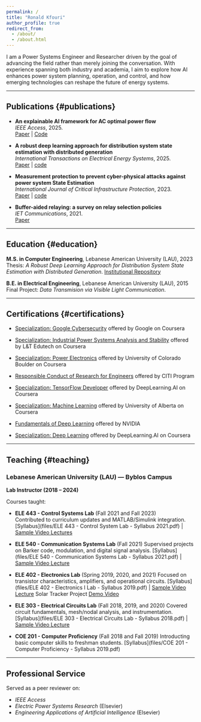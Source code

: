 ```yaml
---
permalink: /
title: "Ronald Kfouri"
author_profile: true
redirect_from: 
  - /about/
  - /about.html
---
```


I am a Power Systems Engineer and Researcher driven by the goal of advancing the field rather than merely joining the conversation. With experience spanning both industry and academia, I aim to explore how AI enhances power system planning, operation, and control, and how emerging technologies can reshape the future of energy systems.

---

## Publications {#publications}

- **An explainable AI framework for AC optimal power flow**  
  *IEEE Access*, 2025.  
  [Paper](https://ieeexplore.ieee.org/document/11177141) | [Code](https://github.com/RonaldKfouri/XAI_for_AC-OPF)

- **A robust deep learning approach for distribution system state estimation with distributed generation**  
  *International Transactions on Electrical Energy Systems*, 2025.  
  [Paper](https://onlinelibrary.wiley.com/doi/full/10.1155/etep/2734170) | [code](https://github.com/RonaldKfouri/DSSE-Learn)

 - **Measurement protection to prevent cyber-physical attacks against power system State Estimation**  
  *International Journal of Critical Infrastructure Protection*, 2023.  
  [Paper](https://www.sciencedirect.com/science/article/abs/pii/S1874548223000562) | [code](https://github.com/RonaldKfouri/ILP-to-Protect-against-SE-Attacks)

- **Buffer-aided relaying: a survey on relay selection policies**  
  *IET Communications*, 2021.  
  [Paper](https://ietresearch.onlinelibrary.wiley.com/doi/full/10.1049/iet-com.2020.0532)

---

## Education {#education}

**M.S. in Computer Engineering**, Lebanese American University (LAU), 2023  
Thesis: *A Robust Deep Learning Approach for Distribution System State Estimation with Distributed Generation*. [Institutional Repository](https://laur.lau.edu.lb:8443/xmlui/handle/10725/14595)

**B.E. in Electrical Engineering**, Lebanese American University (LAU), 2015  
Final Project: *Data Transmision via Visible Light Communication*.

---

## Certifications {#certifications}

- [Specialization: Google Cybersecurity](https://www.coursera.org/account/accomplishments/specialization/certificate/DIOAAWWSI126) offered by Google on Coursera

- [Specialization: Industrial Power Systems Analysis and Stability](https://www.coursera.org/account/accomplishments/specialization/certificate/VNTIVJ29DX5V) offered by L&T Edutech on Coursera
  
- [Specialization: Power Electronics](https://www.coursera.org/account/accomplishments/specialization/certificate/SOOKHULE6WY8) offered by University of Colorado Boulder on Coursera

- [Responsible Conduct of Research for Engineers](https://www.citiprogram.org/verify/?w8ddec41f-1400-43e5-96ed-4878cc439313-63899263) offered by CITI Program

- [Specialization: TensorFlow Developer](https://www.coursera.org/account/accomplishments/specialization/certificate/P75L5MJP99WG) offered by DeepLearning.AI on Coursera 

- [Specialization: Machine Learning](https://www.coursera.org/account/accomplishments/specialization/certificate/UUGC4Q7HGYRU) offered by University of Alberta on Coursera

- [Fundamentals of Deep Learning](https://courses.nvidia.com/certificates/e6af57e064f84bf4994d2f22170bea54/) offered by NVIDIA

- [Specialization: Deep Learning](https://www.coursera.org/account/accomplishments/specialization/certificate/Z2PLFDK576KV) offered by DeepLearning.AI on Coursera

---

## Teaching {#teaching}

### Lebanese American University (LAU) — Byblos Campus  
**Lab Instructor (2018 – 2024)**  

Courses taught:

- **ELE 443 - Control Systems Lab** (Fall 2021 and Fall 2023)  
  Contributed to curriculum updates and MATLAB/Simulink integration. 
  [Syllabus](files/ELE 443 - Control System Lab - Syllabus 2021.pdf) | [Sample Video Lectures](https://drive.google.com/drive/folders/1fP8Gaycfglnw-lFAR8yxE9mbx2WS6A-e?usp=sharing)

- **ELE 540 - Communication Systems Lab** (Fall 2021)
  Supervised projects on Barker code, modulation, and digital signal analysis.
  [Syllabus](files/ELE 540 - Communication Systems Lab - Syllabus 2021.pdf) | [Sample Video Lecture](https://drive.google.com/file/d/your-comm-video-id/view?usp=sharing)

- **ELE 402 - Electronics Lab** (Spring 2019, 2020, and 2021)
  Focused on transistor characteristics, amplifiers, and operational circuits.
  [Syllabus](files/ELE 402 - Electronics I Lab - Syllabus 2019.pdf) | [Sample Video Lecture](https://drive.google.com/file/d/your-electronics-video-id/view?usp=sharing)
  Solar Tracker Project [Demo Video]()

- **ELE 303 - Electrical Circuits Lab** (Fall 2018, 2019, and 2020)
  Covered circuit fundamentals, mesh/nodal analysis, and instrumentation.
  [Syllabus](files/ELE 303 - Electrical Circuits Lab - Syllabus 2018.pdf) | [Sample Video Lecture](https://drive.google.com/file/d/your-circuits-video-id/view?usp=sharing)

- **COE 201 - Computer Proficiency** (Fall 2018 and Fall 2019)
  Introducting basic computer skills to freshman students.
  [Syllabus](files/COE 201 - Computer Proficiency - Syllabus 2019.pdf)

---

## Professional Service
Served as a peer reviewer on:
- *IEEE Access*
- *Electric Power Systems Research* (Elsevier)
- *Engineering Applications of Artificial Intelligence* (Elsevier)
  

